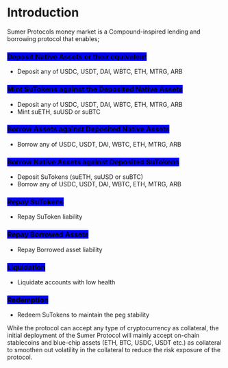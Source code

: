 # Introduction

Sumer Protocols money market is a Compound-inspired lending and borrowing protocol that enables;&#x20;

### <mark style="background-color:blue;">Deposit Native Assets or their equivalent</mark>

* Deposit any of USDC, USDT, DAI, WBTC, ETH, MTRG, ARB

### <mark style="background-color:blue;">Mint SuTokens against the Deposited Native Assets</mark>&#x20;

* Deposit any of USDC, USDT, DAI, WBTC, ETH, MTRG, ARB
* Mint suETH, suUSD or suBTC

### <mark style="background-color:blue;">Borrow Assets against Deposited Native Assets</mark>

* Borrow any of USDC, USDT, DAI, WBTC, ETH, MTRG, ARB

### <mark style="background-color:blue;">Borrow Native Assets against Deposited SuTokens</mark>&#x20;

* Deposit SuTokens (suETH, suUSD or suBTC)
* Borrow any of USDC, USDT, DAI, WBTC, ETH, MTRG, ARB

### <mark style="background-color:blue;">Repay SuTokens</mark>

* Repay SuToken liability

### <mark style="background-color:blue;">Repay Borrowed Assets</mark>

* Repay Borrowed asset liability

### &#x20;<mark style="background-color:blue;">Liquidation</mark>

* Liquidate accounts with low health

### <mark style="background-color:blue;">Redemption</mark>

* Redeem SuTokens to maintain the peg stability

While the protocol can accept any type of cryptocurrency as collateral, the initial deployment of the Sumer Protocol will mainly accept on-chain stablecoins and blue-chip assets (ETH, BTC, USDC, USDT etc.) as collateral to smoothen out volatility in the collateral to reduce the risk exposure of the protocol.
